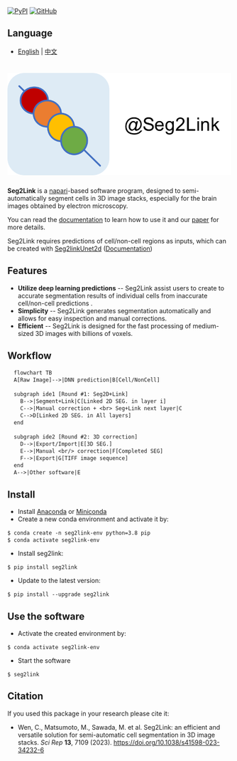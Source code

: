 [![PyPI](https://img.shields.io/pypi/v/seg2link)](https://pypi.org/project/seg2link/) [![GitHub](https://img.shields.io/github/license/WenChentao/3DeeCellTracker)](https://github.com/WenChentao/3DeeCellTracker/blob/master/LICENSE)

## Language

- [English](README.md) | [中文](README_zh.md)

# ![icon](docs/pics/icon.svg)

**Seg2Link** is a [napari](https://napari.org
)-based software program, designed to semi-automatically segment cells in 3D image stacks, especially for the brain 
images obtained by electron microscopy. 

You can read the [documentation](https://wenchentao.github.io/Seg2Link/) to learn how to use it and our [paper](https://doi.org/10.1038/s41598-023-34232-6) for more details.

Seg2Link requires predictions of cell/non-cell regions as inputs, which can be created with [Seg2linkUnet2d](https://github.com/WenChentao/seg2link_unet2d) ([Documentation](https://wenchentao.github.io/Seg2Link/seg2link-unet2d.html))

## Features
- **Utilize deep learning predictions** -- Seg2Link assist users to create to accurate segmentation results of individual cells from inaccurate cell/non-cell predictions .
- **Simplicity** -- Seg2Link generates segmentation automatically and allows for easy inspection and manual corrections.
- **Efficient** -- Seg2Link is designed for the fast processing of medium-sized 3D images with billions of voxels.
  
## Workflow
```mermaid
  flowchart TB
  A[Raw Image]-->|DNN prediction|B[Cell/NonCell]

  subgraph ide1 [Round #1: Seg2D+Link]
    B-->|Segment+Link|C[Linked 2D SEG. in layer i]
    C-->|Manual correction + <br> Seg+Link next layer|C
    C-->D[Linked 2D SEG. in All layers]
  end

  subgraph ide2 [Round #2: 3D correction]
    D-->|Export/Import|E[3D SEG.]
    E-->|Manual <br/> correction|F[Completed SEG]
    F-->|Export|G[TIFF image sequence]
  end
  A-->|Other software|E
```

## Install
- Install [Anaconda](https://www.anaconda.com/products/individual) 
  or [Miniconda](https://conda.io/miniconda.html)
- Create a new conda environment and activate it by:
```console
$ conda create -n seg2link-env python=3.8 pip
$ conda activate seg2link-env
```
- Install seg2link:
```console
$ pip install seg2link
```
- Update to the latest version:
```console
$ pip install --upgrade seg2link
```

## Use the software
- Activate the created environment by:
```console
$ conda activate seg2link-env
```
- Start the software
```console
$ seg2link
```

## Citation
If you used this package in your research please cite it:

- Wen, C., Matsumoto, M., Sawada, M. et al. Seg2Link: an efficient and versatile solution for semi-automatic cell segmentation in 3D image stacks. _Sci Rep_ **13**, 7109 (2023). https://doi.org/10.1038/s41598-023-34232-6
